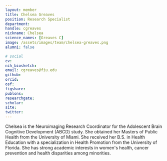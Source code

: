 ```yaml
---
layout: member
title: Chelsea Greaves
position: Research Specialist
department:
handle: cgreaves
nickname: Chelsea
science_names: [Greaves C]
image: /assets/images/team/chelsea-greaves.png
alumni: false

# social
cv:
nih_biosketch:
email: cgreaves@fiu.edu
github:
orcid:
osf:
figshare:
publons:
researchgate:
scholar:
site:
twitter:
---
```

Chelsea is the Neuroimaging Research Coordinator for the Adolescent Brain Cognitive Development (ABCD) study. She obtained her Masters of Public Health from the University of Miami. She received her B.S. in Health Education with a specialization in Health Promotion from the University of Florida. She has strong academic interests in women's health, cancer prevention and health disparities among minorities.
